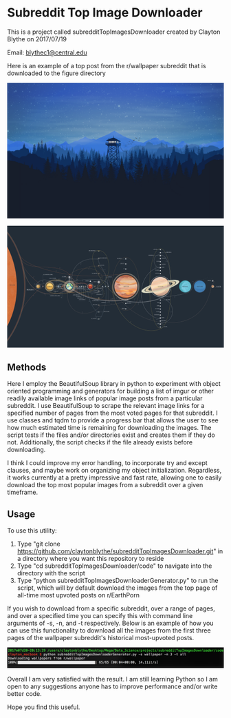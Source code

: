 # Subreddit Top Image Downloader

This is a project called subredditTopImagesDownloader created by Clayton Blythe on 2017/07/19 

Email: blythec1@central.edu

Here is an example of a top post from the r/wallpaper subreddit that is downloaded to the figure directory

![Alt Test](https://github.com/claytonblythe/subredditTopImagesDownloader/blob/master/figures/MinimalWallpaper/all/i.imgur.com_vTMGurl.png)

![Alt Test](https://github.com/claytonblythe/subredditTopImagesDownloader/blob/master/figures/wallpaper/all/i.imgur.com_IB8Sjzt.png)

## Methods

Here I employ the BeautifulSoup library in python to experiment with object oriented programming and generators for building a list of imgur or 
other readily available image links of popular image posts from a particular subreddit. I use BeautifulSoup to scrape the relevant image links for a 
specified number of pages from the most voted pages for that subreddit. I use classes and tqdm to provide a progress bar that allows the user to see
how much estimated time is remaining for downloading the images. The script tests if the files and/or directories exist and creates them if they do not. Additionally, 
the script checks if the file already exists before downloading. 

I think I could improve my error handling, to incorporate try and except clauses, and maybe work on organizing my object initialization. Regardless, it works currently at a pretty impressive and fast rate, 
allowing one to easily download the top most popular images from a subreddit over a given timeframe. 
 
## Usage

To use this utility: 

1. Type "git clone https://github.com/claytonblythe/subredditTopImagesDownloader.git" in a directory where you want this repository to reside
2. Type "cd subredditTopImagesDownloader/code" to navigate into the directory with the script
3. Type "python subredditTopImagesDownloaderGenerator.py" to run the script, which will by default download the images from the top page of all-time most 
upvoted posts on r/EarthPorn 

If you wish to download from a specific subreddit, over a range of pages, and over a specified time you can specify this with command line arguments of -s, -n, and -t respectively. Below is an example of how you can use this functionality to download all the images from the first three pages of the wallpaper subreddit's historical most-upvoted posts. 

![Alt Test](https://github.com/claytonblythe/subredditTopImagesDownloader/blob/master/figures/example_script5.png)


Overall I am very satisfied with the result. I am still learning Python so I am open to any suggestions anyone has to improve performance and/or write better code. 

Hope you find this useful. 
